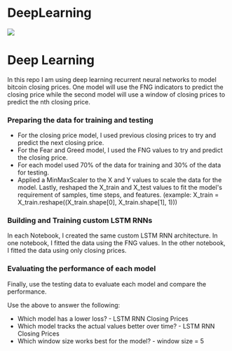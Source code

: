# DeepLearning
![](https://thumbor.forbes.com/thumbor/fit-in/1200x0/filters%3Aformat%28jpg%29/https%3A%2F%2Fblogs-images.forbes.com%2Fbernardmarr%2Ffiles%2F2018%2F10%2FAdobeStock_179912599-1-1200x797.jpeg)

# **Deep Learning**
 In this repo I am using deep learning recurrent neural networks to model bitcoin closing prices. One model will use the FNG indicators to predict the closing price while the second model will use a window of closing prices to predict the nth closing price.

 ### **Preparing the data for training and testing**
 - For the closing price model, I used previous closing prices to try and predict the next closing price.
 - For the Fear and Greed model, I used the FNG values to try and predict the closing price.
 - For each model used 70% of the data for training and 30% of the data for testing.
 - Applied a MinMaxScaler to the X and Y values to scale the data for the model.
 Lastly, reshaped the X_train and X_test values to fit the model's requirement of samples, time steps, and features. 
  (example: X_train = X_train.reshape((X_train.shape[0], X_train.shape[1], 1)))
 
 ### **Building and Training custom LSTM RNNs**
 In each Notebook, I created the same custom LSTM RNN architecture. In one notebook, I fitted the data using the FNG values. In the other notebook, I fitted the data using only closing prices.

 
 ### **Evaluating the performance of each model**
Finally, use the testing data to evaluate each model and compare the performance.

Use the above to answer the following:

- Which model has a lower loss? - LSTM RNN Closing Prices 
- Which model tracks the actual values better over time? - LSTM RNN Closing Prices 
- Which window size works best for the model? - window size = 5